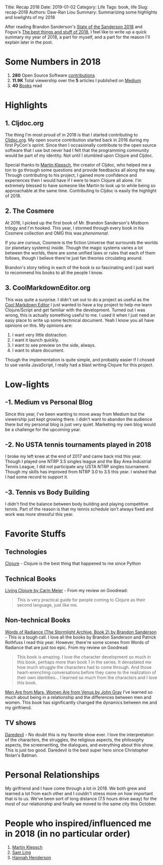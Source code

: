 Title: Recap 2018
Date: 2019-01-02
Category: Life
Tags: book, life
Slug: recap-2018
Authors: Daw-Ran Liou
Summary: Summarizing some highlights and lowlights of my 2018

After reading Brandon Sanderson's [State of the Sanderson 2018](https://brandonsanderson.com/state-of-the-sanderson-2018/)
and Fogus's [The best things and stuff of 2018](http://blog.fogus.me/2019/01/02/the-best-things-and-stuff-of-2018/),
I feel like to write up a quick summary my year of 2018, a part for myself, and a part for the reason I'll explain later in the post.

# Some Numbers in 2018

1. __280__ Open Source Software [contributions](https://github.com/dawran6/)
1. __11.9K__ Total viewership over the __5__ articles I published on [Medium](https://medium.com/@dawran6)
1. __40__ [Books](https://www.goodreads.com/user/year_in_books/2018/62701324) read

# Highlights

## 1. Cljdoc.org

The thing I'm most proud of in 2018 is that I started contributing to [Cljdoc.org](https://cljdoc.org/).
My open source contribution started back in 2016 during my first PyCon's sprint. Since then I occasionally contribute
to the open source software that I use but never had I felt that the programming community would be
part of my identity. Not until I stumbled upon Clojure and Cljdoc.

Special thanks to [Martin Klepsch](https://twitter.com/martinklepsch), the creator of Cljdoc, who
helped me a ton to go through some questions and provide feedbacks all along the way. Through contributing
to his project, I gained more confidence and experiences then I would have if I were to learn Clojure
all alone. I'm extremely blessed to have someone like Martin to look up to while being so approachable at the
same time. Contributing to Cljdoc is easily the highlight of 2018.

## 2. The Cosmere

At 2016, I picked up the first book of Mr. Brandon Sanderson's Mistborn trilogy and I'm hooked.
This year, I stormed through every book in his Cosmere collection and OMG this was _phenomenal_.

If you are curious, Cosmere is the fiction Universe that surrounds the worlds (or planetary systems) inside.
Though the magic systems varies a lot between the worlds, there are some unified laws or rules that each
of them follows, though I believe there're just fan theories circulating around.

Brandon's story telling in each of the book is so fascinating and I just want to recommend his books
to all the people I know.

## 3. CoolMarkdownEditor.org

This was quite a surprise. I didn't set out to do a project as useful as the [Cool Markdown Editor](https://coolmarkdowneditor.org/)
I just wanted to have a toy project to help me learn Clojure/Script and get familiar with the development.
Turned out I was wrong, this is actually something useful to me. I used it when I just need an easy place
to write up some technical document. Yeah I know you all have opinions on this. My opinions are:

1. I want very little distraction.
1. I want it launch quickly.
1. I want to see preview on the side, always.
1. I want to share document.

Though the implementation is quite simple, and probably easier if I chosed to use vanila JavaScript,
I really had a blast writing Clojure for this project.

# Low-lights

## -1. Medium vs Personal Blog

Since this year, I've been wanting to move away from Medium but the viewership just kept growing there.
I didn't want to abandon the audience there but my personal blog is just very quiet. Marketing my own
blog would be a challenge for the upcoming year.

## -2. No USTA tennis tournaments played in 2018

I broke my left knee at the end of 2017 and came back mid this year. Though I played one NTRP 3.5 singles league
and the Bay Area Industrial Tennis League, I did not participate any USTA NTRP singles tournament.
Though my skills has improved from NTRP 3.0 to 3.5 this year. I wished that I had some record to support it.

## -3. Tennis vs Body Building

I didn't find the balance between body building and playing competitive tennis. Part of the reason is
that my tennis schedule isn't always fixed and work was more stressful this year.

# Favorite Stuffs

## Technologies

[Clojure](https://clojure.org/) - Clojure is the best thing that happened to me since Python

## Technical Books

[Living Clojure by Carin Meier](https://www.amazon.com/Living-Clojure-Introduction-Training-Developers/dp/1491909048/ref=sr_1_1?ie=UTF8&qid=1546562606&sr=8-1&keywords=living+clojure) - From my review on Goodread:
> This is very practical guide for people coming to Clojure as their second language, just like me.

## Non-technical Books

[Words of Radiance (The Stormlight Archive, Book 2) by Brandon Sanderson](https://www.amazon.com/Words-Radiance-Stormlight-Archive-Book-ebook/dp/B00DA6YEKS/ref=sr_1_1?ie=UTF8&qid=1546562659&sr=8-1&keywords=stormlight+archive+book+2) - 
This is a tough call. I love all the books by Brandon Sanderson and Patrick Rothfuss I read this year.
However, there're some scenes from Words of Radiance that are just too epic. From my review on Goodread:
> This book is amazing. I love the character development so much in this book, perhaps more than book 1 in the series.
It devastated me how much struggle the characters had to come through.
And those heart-wrenching conversations before they came to the realization of their own identities...
I learned so much from the characters and I love this book.

[Men Are from Mars, Women Are from Venus by John Gray](https://www.amazon.com/gp/product/0060574216/ref=x_gr_w_bb?ie=UTF8&tag=x_gr_w_bb-20&linkCode=as2&camp=1789&creative=9325&creativeASIN=0060574216&SubscriptionId=1MGPYB6YW3HWK55XCGG2)
I've learned so much about being in a relationship and the differences between men and women.
This book has significantly changed the dynamics between me and my girlfriend.

## TV shows

[Daredevil](https://www.rottentomatoes.com/tv/daredevil/) - No doubt this is my favorite show ever.
I love the interpretation of the characters, the struggles, the religious aspects, the philosophy aspects,
the screenwriting, the dialogues, and everything about this show. This is just too good. Daredevil
is the best super hero since Christopher Nolan's Batman.

# Personal Relationships

My girlfriend and I have come through a lot in 2018. We both grew and learned a lot from each other
and I couldn't stress more on how important that is to us. We've been sort of long distance (7.5 hours drive away)
for the most of our relationship and finally we moved to the same city this October.

# People who inspired/influenced me in 2018 (in no particular order)

1. [Martin Klepsch](https://twitter.com/martinklepsch)
1. [Sam Ling](https://github.com/thling)
1. [Hannah Henderson](https://twitter.com/HendersGame)

